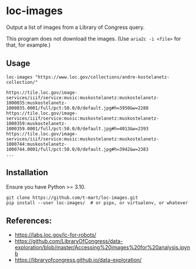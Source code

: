 # loc-images

Output a list of images from a Library of Congress query.

This program does not download the images. (Use `aria2c -i <file>` for that, for
example.)


## Usage

```shell
loc-images "https://www.loc.gov/collections/andre-kostelanetz-collection/"
```

```shell
https://tile.loc.gov/image-services/iiif/service:music:muskostelanetz:muskostelanetz-1000035:muskostelanetz-1000035.0001/full/pct:50.0/0/default.jpg#h=3950&w=2288
https://tile.loc.gov/image-services/iiif/service:music:muskostelanetz:muskostelanetz-1000359:muskostelanetz-1000359.0001/full/pct:50.0/0/default.jpg#h=4013&w=2393
https://tile.loc.gov/image-services/iiif/service:music:muskostelanetz:muskostelanetz-1000744:muskostelanetz-1000744.0001/full/pct:50.0/0/default.jpg#h=3942&w=2383
...
```

## Installation

Ensure you have Python >= 3.10.

```shell
git clone https://github.com/t-mart/loc-images.git
pip install --user loc-images/  # or pipx, or virtualenv, or whatever
```

## References:

- <https://labs.loc.gov/lc-for-robots/>
- <https://github.com/LibraryOfCongress/data-exploration/blob/master/Accessing%20images%20for%20analysis.ipynb>
- <https://libraryofcongress.github.io/data-exploration/>